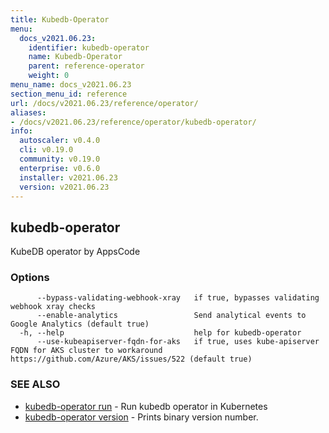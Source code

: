 ```yaml
---
title: Kubedb-Operator
menu:
  docs_v2021.06.23:
    identifier: kubedb-operator
    name: Kubedb-Operator
    parent: reference-operator
    weight: 0
menu_name: docs_v2021.06.23
section_menu_id: reference
url: /docs/v2021.06.23/reference/operator/
aliases:
- /docs/v2021.06.23/reference/operator/kubedb-operator/
info:
  autoscaler: v0.4.0
  cli: v0.19.0
  community: v0.19.0
  enterprise: v0.6.0
  installer: v2021.06.23
  version: v2021.06.23
---
```


## kubedb-operator

KubeDB operator by AppsCode

### Options

```
      --bypass-validating-webhook-xray   if true, bypasses validating webhook xray checks
      --enable-analytics                 Send analytical events to Google Analytics (default true)
  -h, --help                             help for kubedb-operator
      --use-kubeapiserver-fqdn-for-aks   if true, uses kube-apiserver FQDN for AKS cluster to workaround https://github.com/Azure/AKS/issues/522 (default true)
```

### SEE ALSO

* [kubedb-operator run](/docs/v2021.06.23/reference/operator/kubedb-operator_run)	 - Run kubedb operator in Kubernetes
* [kubedb-operator version](/docs/v2021.06.23/reference/operator/kubedb-operator_version)	 - Prints binary version number.

